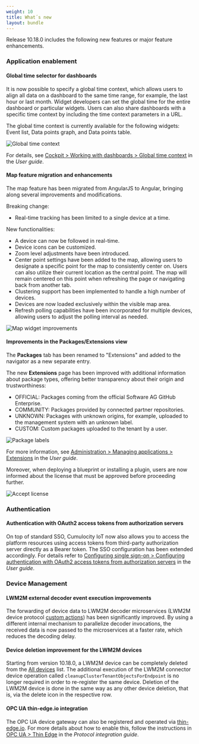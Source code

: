 ```yaml
---
weight: 10
title: What´s new
layout: bundle
---
```


Release 10.18.0 includes the following new features or major feature enhancements.

### Application enablement
#### Global time selector for dashboards

It is now possible to specify a global time context, which allows users to align all data on a dashboard to the same time range, for example, the last hour or last month. Widget developers can set the global time for the entire dashboard or particular widgets. Users can also share dashboards with a specific time context by including the time context parameters in a URL.

The global time context is currently available for the following widgets: Event list, Data points graph, and Data points table.

![Global time context](/images/release-10-18/global-time-context.png)

For details, see [Cockpit > Working with dashboards > Global time context](https://www.cumulocity.com/guides/10.18.0/users-guide/cockpit/#global-time-context) in the *User guide*.

#### Map feature migration and enhancements

The map feature has been migrated from AngularJS to Angular, bringing along several improvements and modifications.

Breaking change:
* Real-time tracking has been limited to a single device at a time.
  
New functionalities:

* A device can now be followed in real-time.
* Device icons can be customized.
* Zoom level adjustments have been introduced.
* Center point settings have been added to the map, allowing users to designate a specific point for the map to consistently center on. Users can also utilize their current location as the central point. The map will remain centered on this point when refreshing the page or navigating back from another tab.
* Clustering support has been implemented to handle a high number of devices.
* Devices are now loaded exclusively within the visible map area.
* Refresh polling capabilities have been incorporated for multiple devices, allowing users to adjust the polling interval as needed.

![Map widget improvements](/images/release-10-18/map-widget-improvements.png)

#### Improvements in the Packages/Extensions view

The **Packages** tab has been renamed to "Extensions" and added to the navigator as a new separate entry.

The new **Extensions** page has been improved with additional information about package types, offering better transparency about their origin and trustworthiness:
  * OFFICIAL: Packages coming from the official Software AG GitHub Enterprise.
  * COMMUNITY: Packages provided by connected partner repositories.
  * UNKNOWN: Packages with unknown origins, for example, uploaded to the management system with an unknown label.
  * CUSTOM: Custom packages uploaded to the tenant by a user.

![Package labels](/images/release-10-18/package-labels.png)

For more information, see [Administration > Managing applications > Extensions](https://www.cumulocity.com/guides/10.18.0/users-guide/administration/#extensions) in the *User guide*.

Moreover, when deploying a blueprint or installing a plugin, users are now informed about the license that must be approved before proceeding further.

![Accept license](/images/release-10-18/accept-license.png)

### Authentication

#### Authentication with OAuth2 access tokens from authorization servers

On top of standard SSO, Cumulocity IoT now also allows you to access the platform resources using access tokens from third-party authorization server directly as a Bearer token. The SSO configuration has been extended accordingly. For details refer to [Configuring single sign-on > Configuring authentication with OAuth2 access tokens from authorization servers](https://cumulocity.com/guides/10.18.0/users-guide/administration/#configuring-authentication-with-oauth2-access-tokens-from-authorization-servers) in the *User guide*.

### Device Management

#### LWM2M external decoder event execution improvements

The forwarding of device data to LWM2M decoder microservices (LWM2M device protocol [custom actions](https://cumulocity.com/guides/10.18.0/protocol-integration/lwm2m/#custom-actions)) has been significantly improved. By using a different internal mechanism to parallelize decoder invocations, the received data is now passed to the microservices at a faster rate, which reduces the decoding delay.

#### Device deletion improvement for the LWM2M devices

Starting from version 10.18.0, a LWM2M device can be completely deleted from the [All devices](https://cumulocity.com/guides/10.18.0/users-guide/device-management/#viewing-devices) list. The additional execution of the LWM2M connector device operation called `cleanupClusterTenantObjectsForEndpoint` is no longer required in order to re-register the same device.
Deletion of the LWM2M device is done in the same way as any other device deletion, that is, via the delete icon in the respective row. 

#### OPC UA thin-edge.io integration

The OPC UA device gateway can also be registered and operated via [thin-edge.io](https://thin-edge.io/). For more details about how to enable this, follow the instructions in [OPC UA > Thin Edge](https://cumulocity.com/guides/10.18.0/protocol-integration/opcua/#thin-edge) in the *Protocol integration guide*.